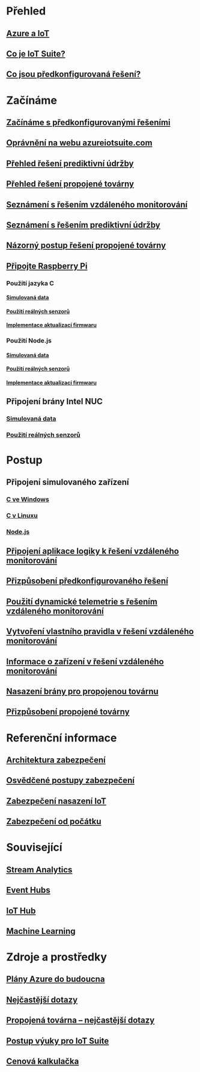 # Přehled
## [Azure a IoT](iot-suite-what-is-azure-iot.md)
## [Co je IoT Suite?](iot-suite-overview.md)
## [Co jsou předkonfigurovaná řešení?](iot-suite-what-are-preconfigured-solutions.md)


# Začínáme
## [Začínáme s předkonfigurovanými řešeními](iot-suite-getstarted-preconfigured-solutions.md)
## [Oprávnění na webu azureiotsuite.com](iot-suite-permissions.md)
## [Přehled řešení prediktivní údržby](iot-suite-predictive-overview.md)
## [Přehled řešení propojené továrny](iot-suite-connected-factory-overview.md)
## [Seznámení s řešením vzdáleného monitorování](iot-suite-remote-monitoring-sample-walkthrough.md)
## [Seznámení s řešením prediktivní údržby](iot-suite-predictive-walkthrough.md)
## [Názorný postup řešení propojené továrny](iot-suite-connected-factory-sample-walkthrough.md)
## [Připojte Raspberry Pi](iot-suite-raspberry-pi-kit-get-started.md)
### Použití jazyka C
#### [Simulovaná data](iot-suite-raspberry-pi-kit-c-get-started-simulator.md)
#### [Použití reálných senzorů](iot-suite-raspberry-pi-kit-c-get-started-basic.md)
#### [Implementace aktualizací firmwaru](iot-suite-raspberry-pi-kit-c-get-started-advanced.md)
### Použití Node.js
#### [Simulovaná data](iot-suite-raspberry-pi-kit-node-get-started-simulator.md)
#### [Použití reálných senzorů](iot-suite-raspberry-pi-kit-node-get-started-basic.md)
#### [Implementace aktualizací firmwaru](iot-suite-raspberry-pi-kit-node-get-started-advanced.md)
## Připojení brány Intel NUC
### [Simulovaná data](iot-suite-gateway-kit-get-started-simulator.md)
### [Použití reálných senzorů](iot-suite-gateway-kit-get-started-sensortag.md)

# Postup
## Připojení simulovaného zařízení
### [C ve Windows](iot-suite-connecting-devices.md)
### [C v Linuxu](iot-suite-connecting-devices-linux.md)
### [Node.js](iot-suite-connecting-devices-node.md)
## [Připojení aplikace logiky k řešení vzdáleného monitorování](iot-suite-logic-apps-tutorial.md)
## [Přizpůsobení předkonfigurovaného řešení](iot-suite-guidance-on-customizing-preconfigured-solutions.md)
## [Použití dynamické telemetrie s řešením vzdáleného monitorování](iot-suite-dynamic-telemetry.md)
## [Vytvoření vlastního pravidla v řešení vzdáleného monitorování](iot-suite-custom-rule.md)
## [Informace o zařízení v řešení vzdáleného monitorování](iot-suite-remote-monitoring-device-info.md)
## [Nasazení brány pro propojenou továrnu](iot-suite-connected-factory-gateway-deployment.md)
## [Přizpůsobení propojené továrny](iot-suite-connected-factory-customize.md)

# Referenční informace
## [Architektura zabezpečení](iot-security-architecture.md)
## [Osvědčené postupy zabezpečení](iot-security-best-practices.md)
## [Zabezpečení nasazení IoT](iot-suite-security-deployment.md)
## [Zabezpečení od počátku](securing-iot-ground-up.md)

# Související
## [Stream Analytics](/azure/stream-analytics/)
## [Event Hubs](/azure/event-hubs/)
## [IoT Hub](/azure/iot-hub/)
## [Machine Learning](/azure/machine-learning/)

# Zdroje a prostředky
## [Plány Azure do budoucna](https://azure.microsoft.com/roadmap/)
## [Nejčastější dotazy](iot-suite-faq.md)
## [Propojená továrna – nejčastější dotazy](iot-suite-faq-cf.md)
## [Postup výuky pro IoT Suite](https://azure.microsoft.com/documentation/learning-paths/iot-suite/)
## [ Cenová kalkulačka](https://azure.microsoft.com/pricing/calculator/)




